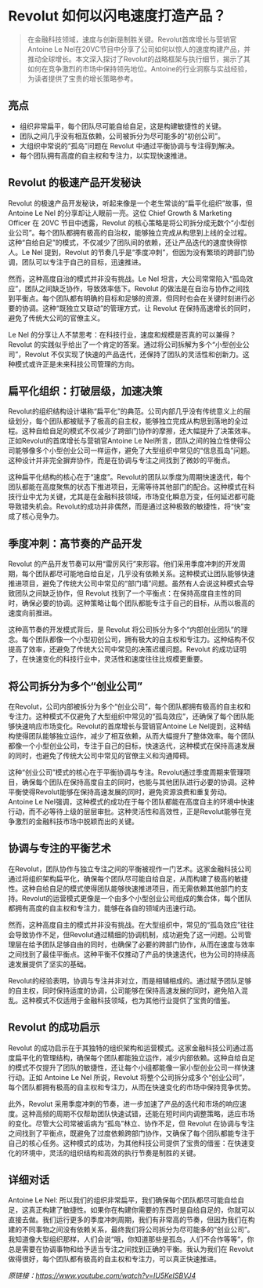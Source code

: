 # Revolut 如何以闪电速度打造产品？

>在金融科技领域，速度与创新是制胜关键。Revolut首席增长与营销官Antoine Le Nel在20VC节目中分享了公司如何以惊人的速度构建产品，并推动全球增长。本文深入探讨了Revolut的战略框架与执行细节，揭示了其如何在竞争激烈的市场中保持领先地位。Antoine的行业洞察与实战经验，为读者提供了宝贵的增长策略参考。

## 亮点
- 组织非常扁平，每个团队尽可能自给自足，这是构建敏捷性的关键。  
- 团队之间几乎没有相互依赖，公司被拆分为尽可能多的“初创公司”。  
- 大组织中常说的“孤岛”问题在 Revolut 中通过平衡协调与专注得到解决。  
- 每个团队拥有高度的自主权和专注力，以实现快速推进。

## Revolut 的极速产品开发秘诀
Revolut 的极速产品开发秘诀，听起来像是一个老生常谈的“扁平化组织”故事，但 Antoine Le Nel 的分享却让人眼前一亮。这位 Chief Growth & Marketing Officer 在 20VC 节目中透露，Revolut 的核心策略是将公司拆分成无数个“小型创业公司”。每个团队都拥有极高的自治权，能够独立完成从构思到上线的全过程。这种“自给自足”的模式，不仅减少了团队间的依赖，还让产品迭代的速度快得惊人。Le Nel 提到，Revolut 的节奏几乎是“季度冲刺”，但因为没有繁琐的跨部门协调，团队可以专注于自己的目标，迅速推进。

然而，这种高度自治的模式并非没有挑战。Le Nel 坦言，大公司常常陷入“孤岛效应”，团队之间缺乏协作，导致效率低下。Revolut 的做法是在自治与协作之间找到平衡点。每个团队都有明确的目标和足够的资源，但同时也会在关键时刻进行必要的协调。这种“既独立又联动”的管理方式，让 Revolut 在保持高速增长的同时，避免了传统大公司的官僚主义。

Le Nel 的分享让人不禁思考：在科技行业，速度和规模是否真的可以兼得？Revolut 的实践似乎给出了一个肯定的答案。通过将公司拆解为多个“小型创业公司”，Revolut 不仅实现了快速的产品迭代，还保持了团队的灵活性和创新力。这种模式或许正是未来科技公司管理的方向。

## 扁平化组织：打破层级，加速决策
Revolut的组织结构设计堪称“扁平化”的典范。公司内部几乎没有传统意义上的层级划分，每个团队都被赋予了极高的自主权，能够独立完成从构思到落地的全过程。这种自给自足的模式不仅减少了跨部门协作的摩擦，还大幅提升了决策效率。正如Revolut的首席增长与营销官Antoine Le Nel所言，团队之间的独立性使得公司能够像多个小型创业公司一样运作，避免了大型组织中常见的“信息孤岛”问题。这种设计并非完全摒弃协作，而是在协调与专注之间找到了微妙的平衡点。

这种扁平化结构的核心在于“速度”。Revolut的团队以季度为周期快速迭代，每个团队都能在高度聚焦的状态下推进项目，无需等待其他部门的配合。这种模式在科技行业中尤为关键，尤其是在金融科技领域，市场变化瞬息万变，任何延迟都可能导致错失机会。Revolut的成功并非偶然，而是通过这种极致的敏捷性，将“快”变成了核心竞争力。

## 季度冲刺：高节奏的产品开发
Revolut 的产品开发节奏可以用“雷厉风行”来形容。他们采用季度冲刺的开发周期，每个团队都尽可能地自给自足，几乎没有依赖关系。这种模式让团队能够快速推进项目，避免了传统大公司中常见的“部门墙”问题。虽然有人会说这种模式会导致团队之间缺乏协作，但 Revolut 找到了一个平衡点：在保持高度自主性的同时，确保必要的协调。这种策略让每个团队都能专注于自己的目标，从而以极高的速度向前推进。

这种高节奏的开发模式背后，是 Revolut 将公司拆分为多个“内部创业团队”的理念。每个团队都像一个小型初创公司，拥有极大的自主权和专注力。这种结构不仅提高了效率，还避免了传统大公司中常见的决策迟缓问题。Revolut 的成功证明了，在快速变化的科技行业中，灵活性和速度往往比规模更重要。

## 将公司拆分为多个“创业公司”
在Revolut，公司内部被拆分为多个“创业公司”，每个团队都拥有极高的自主权和专注力。这种模式不仅避免了大型组织中常见的“孤岛效应”，还确保了每个团队能够快速响应市场变化。Revolut的首席增长与营销官Antoine Le Nel提到，这种结构使得团队能够独立运作，减少了相互依赖，从而大幅提升了整体效率。每个团队都像一个小型创业公司，专注于自己的目标，快速迭代，这种模式在保持高速发展的同时，也避免了传统大公司中常见的官僚主义和沟通障碍。

这种“创业公司”模式的核心在于平衡协调与专注。Revolut通过季度周期来管理项目，确保每个团队在保持高度自主的同时，也能与其他团队进行必要的协调。这种平衡使得Revolut能够在保持高速发展的同时，避免资源浪费和重复劳动。Antoine Le Nel强调，这种模式的成功在于每个团队都能在高度自主的环境中快速行动，而不必等待上级的层层审批。这种灵活性和高效性，正是Revolut能够在竞争激烈的金融科技市场中脱颖而出的关键。

## 协调与专注的平衡艺术
在Revolut，团队协作与独立专注之间的平衡被视作一门艺术。这家金融科技公司通过将组织架构扁平化，确保每个团队尽可能自给自足，从而构建了极高的敏捷性。这种自给自足的模式使得团队能够快速推进项目，而无需依赖其他部门的支持。Revolut的运营模式更像是一个由多个小型创业公司组成的集合体，每个团队都拥有高度的自主权和专注力，能够在各自的领域内迅速行动。

然而，这种高度自主的模式并非没有挑战。在大型组织中，常见的“孤岛效应”往往会导致协作不足，但Revolut通过精细的协调机制，成功避免了这一问题。公司管理层在给予团队足够自由的同时，也确保了必要的跨部门协作，从而在速度与效率之间找到了最佳平衡点。这种平衡不仅推动了产品的快速迭代，也为公司的持续高速发展提供了坚实的基础。

Revolut的经验表明，协调与专注并非对立，而是相辅相成的。通过赋予团队足够的自主权，同时保持适度的协调，公司能够在保持高速发展的同时，避免陷入混乱。这种模式不仅适用于金融科技领域，也为其他行业提供了宝贵的借鉴。

## Revolut 的成功启示
Revolut 的成功启示在于其独特的组织架构和运营模式。这家金融科技公司通过高度扁平化的管理结构，确保每个团队都能独立运作，减少内部依赖。这种自给自足的模式不仅提升了团队的敏捷性，还让每个小组都能像一家小型创业公司一样快速行动。正如 Antoine Le Nel 所说，Revolut 将整个公司拆分成多个“创业公司”，每个团队都拥有极高的自主权和专注力，从而在快速变化的市场中保持竞争优势。

此外，Revolut 采用季度冲刺的节奏，进一步加速了产品的迭代和市场的响应速度。这种高频的周期不仅帮助团队快速试错，还能在短时间内调整策略，适应市场的变化。尽管大公司常被诟病为“孤岛”林立、协作不足，但 Revolut 在协调与专注之间找到了平衡点，既避免了过度依赖跨部门协作，又确保了每个团队都能专注于自己的核心任务。这种模式的成功，为其他科技公司提供了宝贵的借鉴：在快速变化的环境中，灵活的组织结构和高效的执行节奏是制胜的关键。

## 详细对话
Antoine Le Nel: 所以我们的组织非常扁平，我们确保每个团队都尽可能自给自足，这真正构建了敏捷性。如果你在构建你需要的东西时是自给自足的，你就可以直接去做。我们运行更多的季度冲刺周期，我们有非常高的节奏，但因为我们在构建的不同事物之间没有依赖关系，最终我们将公司拆分为尽可能多的“创业公司”。我知道像大型组织那样，人们会说“哦，你知道那些是孤岛，人们不合作等等”，你总是需要在协调事物和给予适当专注之间找到正确的平衡。我认为我们在 Revolut 做得很好，每个团队都有极高的自主权和专注力，可以真正快速推进。

_原链接：https://www.youtube.com/watch?v=IU5KeISBVJ4_